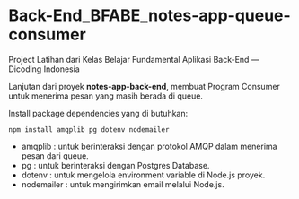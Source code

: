 # Back-End_BFABE_notes-app-queue-consumer
Project Latihan dari Kelas Belajar Fundamental Aplikasi Back-End — Dicoding Indonesia

Lanjutan dari proyek **notes-app-back-end**, membuat Program Consumer untuk menerima pesan yang masih berada di queue.

Install package dependencies yang di butuhkan:

`npm install amqplib pg dotenv nodemailer`

- amqplib : untuk berinteraksi dengan protokol AMQP dalam menerima pesan dari queue.
- pg : untuk berinteraksi dengan Postgres Database.
- dotenv : untuk mengelola environment variable di Node.js proyek.
- nodemailer : untuk mengirimkan email melalui Node.js.

